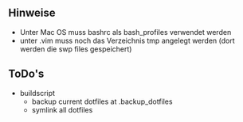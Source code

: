 Hinweise
--------

- Unter Mac OS muss bashrc als bash_profiles verwendet werden
- unter .vim muss noch das Verzeichnis tmp angelegt werden (dort werden die swp files gespeichert)

ToDo's
------

- buildscript
  - backup current dotfiles at .backup_dotfiles
  - symlink all dotfiles
